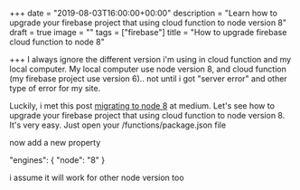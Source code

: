 +++
date = "2019-08-03T16:00:00+00:00"
description = "Learn how to upgrade your firebase project that using cloud function to node version 8"
draft = true
image = ""
tags = ["firebase"]
title = "How to upgrade firebase cloud function to node 8"

+++
I always ignore the different version i'm using in cloud function and my local computer. My local computer use node version 8, and cloud function (my firebase project use version 6).. not until i got "server error" and other type of error for my site.

Luckily, i met this post [migrating to node 8](https://howtofirebase.com/cloud-functions-migrating-to-node-8-9640731a8acc) at medium. Let's see how to upgrade your firebase project that using cloud function to node version 8. It's very easy. Just open your /functions/package.json file

now add a new property

"engines": { "node": "8" }

i assume it will work for other node version too